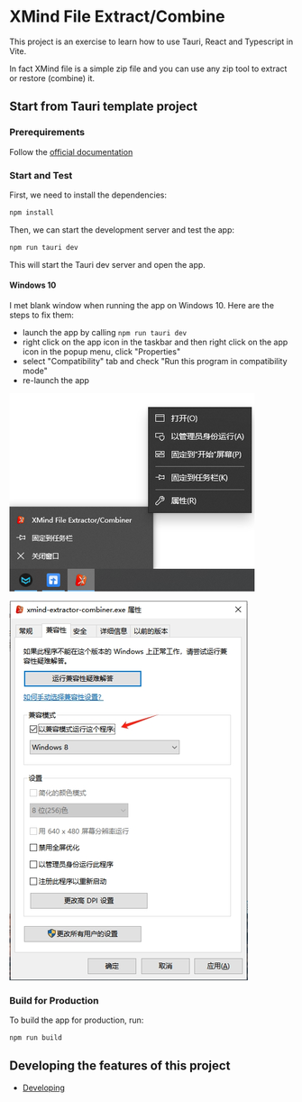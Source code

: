 # XMind File Extract/Combine

This project is an exercise to learn how to use Tauri, React and Typescript in Vite.

In fact XMind file is a simple zip file and you can use any zip tool to extract or restore (combine) it.

## Start from Tauri template project

### Prerequirements

Follow the [official documentation](https://tauri.app/zh-cn/v1/guides/getting-started/prerequisites)

### Start and Test

First, we need to install the dependencies:

```bash
npm install
```

Then, we can start the development server and test the app:

```bash
npm run tauri dev
```

This will start the Tauri dev server and open the app.

#### Windows 10

I met blank window when running the app on Windows 10. Here are the steps to fix them:

- launch the app by calling `npm run tauri dev`
- right click on the app icon in the taskbar and then right click on the app icon in the popup menu, click "Properties"
- select "Compatibility" tab and check "Run this program in compatibility mode"
- re-launch the app

![01](./docs/images/01.png)

![02](./docs/images/02.png)


### Build for Production

To build the app for production, run:

```bash
npm run build
```

## Developing the features of this project

- [Developing](./docs/Developing.md)

